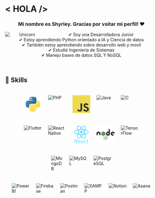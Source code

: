 <h1> < HOLA /> </h1>

<h3 align="center">Mi nombre es Shyrley. Gracias por vsitar mi perfil! ❤️ <br></h3>

<p align="center">
  
  <img align="left" width=130px alt="Unicorn" src="https://media.giphy.com/media/3ohs4BSacFKI7A717y/giphy.gif" />
  ✔ Soy una Desarrolladora Junior<br>
  ✔ Estoy aprendiendo Python orientado a IA y Ciencia de datos<br>
  ✔ También estoy aprendiendo sobre desarrollo web y movil <br>
  ✔ Estudió Ingeniería de Sistemas<br>
  ✔ Manejo bases de datos SQL Y NoSQL<br>
</p>

<br>

<div style="display: flex; flex-direction: column; gap: 20px;">
  <h2>🌟 Skills</h2>
  <!-- Lenguajes -->
  <div style="display: flex; justify-content: center; gap: 20px; margin-bottom: 20px;">
    <img align="left" alt="Python" width="60px" src="https://raw.githubusercontent.com/devicons/devicon/master/icons/python/python-original.svg"/>
    <img align="left" alt="PHP" width="60px" src="https://www.vectorlogo.zone/logos/php/php-icon.svg"/>
    <img align="left" alt="JavaScript" width="60px" src="https://raw.githubusercontent.com/devicons/devicon/master/icons/javascript/javascript-original.svg"/>
    <img align="left" alt="Java" width="60px" src="https://www.vectorlogo.zone/logos/java/java-icon.svg"/>
    <img align="left" alt="C" width="60px" src="https://seeklogo.com/images/C/c-sharp-c-logo-02F17714BA-seeklogo.com.png"/>
  </div>
  <!-- Frameworks -->
  <div style="display: flex; justify-content: center; gap: 20px; margin-bottom: 20px;">
    <img align="left" alt="Flutter" width="60px" src="https://www.vectorlogo.zone/logos/flutterio/flutterio-icon.svg"/>
    <img align="left" alt="React Native" width="60px" src="https://seeklogo.com/images/R/react-native-logo-221C671C70-seeklogo.com.png"/>
    <img align="left" alt="React" width="60px" src="https://raw.githubusercontent.com/devicons/devicon/master/icons/react/react-original-wordmark.svg"/>
    <img align="left" alt="Node.js" width="60px" src="https://raw.githubusercontent.com/devicons/devicon/master/icons/nodejs/nodejs-original-wordmark.svg"/>
    <img align="left" alt="TensorFlow" width="60px" src="https://www.vectorlogo.zone/logos/tensorflow/tensorflow-icon.svg"/>
  </div>
  <!-- Bases de datos -->
  <div style="display: flex; justify-content: center; gap: 20px; margin-bottom: 20px;">
    <img align="left" alt="MongoDB" width="40px" src="https://seeklogo.com/images/M/mongodb-logo-655F7D542D-seeklogo.com.png"/>
    <img align="left" alt="MySQL" width="60px" src="https://www.vectorlogo.zone/logos/mysql/mysql-icon.svg"/>
    <img align="left" alt="PostgreSQL" width="60px" src="https://seeklogo.com/images/P/postgresql-logo-5309879B58-seeklogo.com.png"/>
  </div>
  <!-- Herramientas -->
  <div style="display: flex; justify-content: center; gap: 20px;">
    <img align="left" alt="Power BI" width="60px" src="https://seeklogo.com/images/P/power-bi-icon-logo-E1B451ED39-seeklogo.com.png"/>
    <img align="left" alt="Firebase" width="60px" src="https://www.vectorlogo.zone/logos/firebase/firebase-icon.svg"/>
    <img align="left" alt="Postman" width="60px" src="https://www.vectorlogo.zone/logos/getpostman/getpostman-icon.svg"/>
    <img align="left" alt="XAMPP" width="60px" src="https://seeklogo.com/images/X/xampp-logo-1C1A9E3689-seeklogo.com.png"/>
    <img align="left" alt="Notion" width="60px" src="https://seeklogo.com/images/N/notion-icon-logo-D1D5998962-seeklogo.com.png"/>
    <img align="left" alt="Asana" width="60px" src="https://seeklogo.com/images/A/asana-logo-B759BB50CD-seeklogo.com.png"/>
  </div>
</div>

